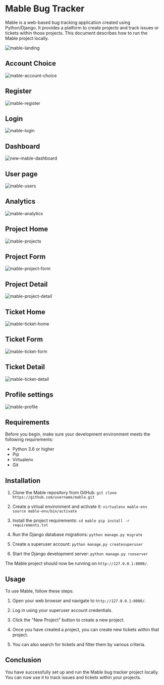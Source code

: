 # Mable Bug Tracker

Mable is a web-based bug tracking application created using Python/Django. It provides a platform to create projects and track issues or tickets within those projects. This document describes how to run the Mable project locally.

![mable-landing](https://user-images.githubusercontent.com/75034316/236960765-e34a36b0-f42b-40cf-bde1-47e89ee5f84d.png)

## Account Choice
![mable-account-choice](https://user-images.githubusercontent.com/75034316/236364408-d68e0858-a895-462a-ac83-2466a3d044d4.png)
## Register
![mable-register](https://user-images.githubusercontent.com/75034316/236364423-5eceeeff-db0c-4534-a535-ffd07fcd7996.png)
## Login
![mable-login](https://user-images.githubusercontent.com/75034316/236364436-b010d85c-e1b0-4015-bccd-866c68e451c0.png)
## Dashboard
![new-mable-dashboard](https://user-images.githubusercontent.com/75034316/236109836-1b371ded-c5bb-4337-ba29-794b396fd0fb.png)
## User page
![mable-users](https://user-images.githubusercontent.com/75034316/236109980-72d21738-95e0-446a-8395-c018c440ff37.png)
## Analytics
![mable-analytics](https://user-images.githubusercontent.com/75034316/236109846-04801d59-d64c-4eee-bcbe-f55cac586dde.png)
## Project Home
![mable-projects](https://user-images.githubusercontent.com/75034316/236109865-92f03859-a328-4f2f-ade9-e1bd5147d24c.png)
## Project Form
![mable-project-form](https://user-images.githubusercontent.com/75034316/236109871-128a1d8e-cbbf-4607-ab31-e8acc747358c.png)
## Project Detail
![mable-project-detail](https://user-images.githubusercontent.com/75034316/236109898-749664dd-8502-4d27-8385-047ee6f3f4ac.png)
## Ticket Home
![mable-ticket-home](https://user-images.githubusercontent.com/75034316/236109939-dca68e56-8a1d-4d06-b3fb-1ddc6b1b94a2.png)
## Ticket Form
![mable-ticket-form](https://user-images.githubusercontent.com/75034316/236109928-b6e581bc-cb9d-43a4-9106-5018ad25b65d.png)
## Ticket Detail
![mable-ticket-detail](https://user-images.githubusercontent.com/75034316/236109913-451d01b2-046a-4b0e-8b6d-d79f2ad0e5b2.png)
## Profile settings
![mable-profile](https://user-images.githubusercontent.com/75034316/236109997-b2aecee7-201e-4adf-9ca4-a44f1e29aba1.png)


## Requirements

Before you begin, make sure your development environment meets the following requirements:

- Python 3.6 or higher
- Pip
- Virtualenv
- Git

## Installation

1. Clone the Mable repository from GitHub:
`git clone https://github.com/username/mable.git`

2. Create a virtual environment and activate it:
`virtualenv mable-env
source mable-env/bin/activate`

3. Install the project requirements:
`cd mable
pip install -r requirements.txt`

4. Run the Django database migrations:
`python manage.py migrate`

5. Create a superuser account:
`python manage.py createsuperuser`

6. Start the Django development server:
`python manage.py runserver`


The Mable project should now be running on `http://127.0.0.1:8000/`.

## Usage

To use Mable, follow these steps:

1. Open your web browser and navigate to `http://127.0.0.1:8000/`.

2. Log in using your superuser account credentials.

3. Click the "New Project" button to create a new project.

4. Once you have created a project, you can create new tickets within that project.

5. You can also search for tickets and filter them by various criteria.

## Conclusion

You have successfully set up and run the Mable bug tracker project locally. You can now use it to track issues and tickets within your projects.
